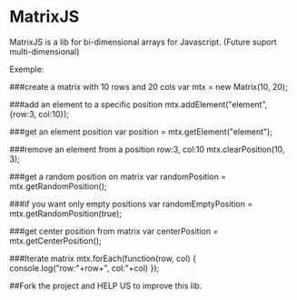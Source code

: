 MatrixJS
========

MatrixJS is a lib for bi-dimensional arrays for Javascript.
(Future suport multi-dimensional)

Exemple:

###create a matrix with 10 rows and 20 cols
var mtx = new Matrix(10, 20); 


###add an element to a specific position
mtx.addElement("element", {row:3, col:10});


###get an element position
var position = mtx.getElement("element");


###remove an element from a position row:3, col:10
mtx.clearPosition(10, 3);


###get a random position on matrix
var randomPosition = mtx.getRandomPosition();


###if you want only empty positions
var randomEmptyPosition = mtx.getRandomPosition(true);


###get center position from matrix
var centerPosition = mtx.getCenterPosition();


###Iterate matrix
mtx.forEach(function(row, col) { console.log("row:"+row+", col:"+col) });

##Fork the project and HELP US to improve this lib.
